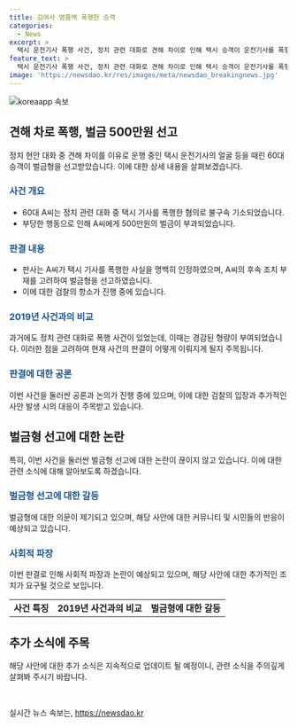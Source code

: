```yaml
---
title: 김여사 명품백 폭행한 승객
categories:
  - News
excerpt: >
  택시 운전기사 폭행 사건, 정치 관련 대화로 견해 차이로 인해 택시 승객이 운전기사를 폭행한 사실이 인정됐다. 법원은 65세 A씨에게 500만원의 벌금을 선고했으나, 검찰은 항소했다. 이는 지난해 정치 이야기로 분노한 승객이 운전기사를 폭행한 사건과 유사하며, 법원은 그 승객에게 징역 4개월, 집행유예 2년을 선고했다. 이번 사건 역시 사회적 이슈를 불러일으킬 것으로 보인다.
feature_text: >
  택시 운전기사 폭행 사건, 정치 관련 대화로 견해 차이로 인해 택시 승객이 운전기사를 폭행한 사실이 인정됐다. 법원은 65세 A씨에게 500만원의 벌금을 선고했으나, 검찰은 항소했다. 이는 지난해 정치 이야기로 분노한 승객이 운전기사를 폭행한 사건과 유사하며, 법원은 그 승객에게 징역 4개월, 집행유예 2년을 선고했다. 이번 사건 역시 사회적 이슈를 불러일으킬 것으로 보인다.
image: 'https://newsdao.kr/res/images/meta/newsdao_breakingnews.jpg'
---
```


<p><img src="https://newsdao.kr/res/images/meta/newsdao_breakingnews.jpg" alt="koreaapp 속보" /></p>

<h2 data-ke-size="size26">견해 차로 폭행, 벌금 500만원 선고</h2>

<p data-ke-size="size16">정치 현안 대화 중 견해 차이를 이유로 운행 중인 택시 운전기사의 얼굴 등을 때린 60대 승객이 벌금형을 선고받았습니다. 이에 대한 상세 내용을 살펴보겠습니다.</p>

<h3><b><span style="color: #1a5490;">사건 개요</span></b></h3>

<ul>
<li>60대 A씨는 정치 관련 대화 중 택시 기사를 폭행한 혐의로 불구속 기소되었습니다.</li>
<li>부당한 행동으로 인해 A씨에게 500만원의 벌금이 부과되었습니다.</li>
</ul>

<h3><b><span style="color: #1a5490;">판결 내용</span></b></h3>

<ul>
<li>판사는 A씨가 택시 기사를 폭행한 사실을 명백히 인정하였으며, A씨의 후속 조치 부재를 고려하여 벌금형을 선고하였습니다.</li>
<li>이에 대한 검찰의 항소가 진행 중에 있습니다.</li>
</ul>

<h3><b><span style="color: #1a5490;">2019년 사건과의 비교</span></b></h3>

<p>과거에도 정치 관련 대화로 폭행 사건이 있었는데, 이때는 경감된 형량이 부여되었습니다. 이러한 점을 고려하여 현재 사건의 판결이 어떻게 이뤄지게 될지 주목됩니다.</p>

<h3><b><span style="color: #1a5490;">판결에 대한 공론</span></b></h3>

<p>이번 사건을 둘러싼 공론과 논의가 진행 중에 있으며, 이에 대한 검찰의 입장과 추가적인 사안 발생 시의 대응이 주목받고 있습니다.</p>

<h2 data-ke-size="size26">벌금형 선고에 대한 논란</h2>

<p data-ke-size="size16">특히, 이번 사건을 둘러싼 벌금형 선고에 대한 논란이 끊이지 않고 있습니다. 이에 대한 관련 소식에 대해 알아보도록 하겠습니다.</p>

<h3><b><span style="color: #1a5490;">벌금형 선고에 대한 갈등</span></b></h3>

<p>벌금형에 대한 의문이 제기되고 있으며, 해당 사안에 대한 커뮤니티 및 시민들의 반응이 예상되고 있습니다.</p>

<h3><b><span style="color: #1a5490;">사회적 파장</span></b></h3>

<p>이번 판결로 인해 사회적 파장과 논란이 예상되고 있으며, 해당 사안에 대한 추가적인 조치가 요구될 것으로 보입니다.</p>

<table>
  <tr>
    <td style="text-align: center; height: 17px;"><b>사건 특징</b></td>
    <td style="text-align: center; height: 17px;"><b>2019년 사건과의 비교</b></td>
    <td style="text-align: center; height: 17px;"><b>벌금형에 대한 갈등</b></td>
  </tr>
</table>

<h2 data-ke-size="size26">추가 소식에 주목</h2>

<p data-ke-size="size16">해당 사안에 대한 추가 소식은 지속적으로 업데이트 될 예정이니, 관련 소식을 주의깊게 살펴봐 주시기 바랍니다.</p>

<p data-ke-size="size16">&nbsp;</p>
실시간 뉴스 속보는, <a href="https://newsdao.kr" rel="dofollow">https://newsdao.kr</a>


